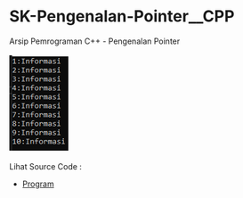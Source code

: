 # SK-Pengenalan-Pointer__CPP
Arsip Pemrograman C++ - Pengenalan Pointer<br><br>
<img src="https://github.com/RizkyKhapidsyah/SK-Pengenalan-Pointer__CPP/blob/master/SK-Pengenalan-Pointer__CPP/result/001.PNG"><br><br>
Lihat Source Code : <br>
- <a href="https://github.com/RizkyKhapidsyah/SK-Pengenalan-Pointer__CPP/blob/master/SK-Pengenalan-Pointer__CPP/Source.cpp">Program</a>
